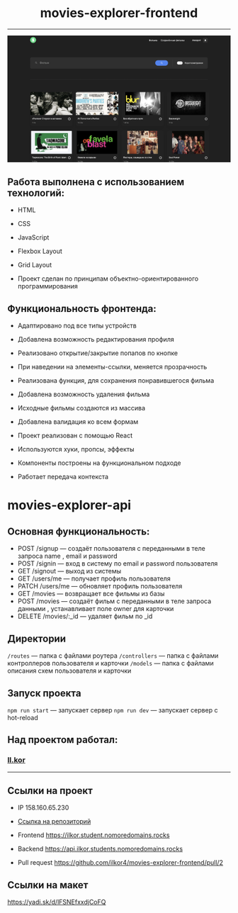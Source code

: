 <h1 align="center">movies-explorer-frontend</h1>

---

<img src="./src//images/screenshotImage.png">

<h2>Работа выполнена с использованием технологий:</h2>
<ul>
  <li><p>HTML</p></li>
  <li><p>CSS</p></li>
  <li><p>JavaScript</p></li>
  <li><p>Flexbox Layout</p></li>
  <li><p>Grid Layout</p></li>
  <li><p>Проект сделан по принципам объектно-ориентированного программирования</p></li>
</ul>
<h2>Функциональность фронтенда:</h2>
<ul>
  <li><p>Адаптировано под все типы устройств</p></li>
  <li><p>Добавлена возможность редактирования профиля</p></li>
  <li><p>Реализовано открытие/закрытие попапов по кнопке</p></li>
  <li><p>При наведении на элементы-ссылки, меняется прозрачность</li>
  <li><p>Реализована функция, для сохранения понравившегося фильма</li>
  <li><p>Добавлена возможность удаления фильма</li>
  <li><p>Исходные фильмы создаются из массива</li>
  <li><p>Добавлена валидация ко всем формам</li>
  <li><p>Проект реализован с помощью React</li>
  <li><p>Используются хуки, пропсы, эффекты</li>
  <li><p>Компоненты построены на функциональном подходе</li>
  <li><p>Работает передача контекста</li>
</ul>

# movies-explorer-api

## Основная функциональность:
<ul>
<li>POST /signup — создаёт пользователя с переданными в теле запроса name , email и password</li>
<li>POST /signin — вход в систему по email и password пользователя</li>
<li>GET /signout — выход из системы</li>
<li>GET /users/me — получает профиль пользователя</li>
<li>PATCH /users/me — обновляет профиль пользователя</li>
<li>GET /movies — возвращает все фильмы из базы</li>
<li>POST /movies — создаёт фильм с переданными в теле запроса данными , устанавливает поле owner для
карточки</li>
<li>DELETE /movies/:_id — удаляет фильм по _id</li>
</ul>


## Директории

`/routes` — папка с файлами роутера
`/controllers` — папка с файлами контроллеров пользователя и карточки
`/models` — папка с файлами описания схем пользователя и карточки


## Запуск проекта

`npm run start` — запускает сервер
`npm run dev` — запускает сервер с hot-reload

<h2>Над проектом работал:</h2>
<h3><a href="https://github.com/ilkor4" target="_blank">Il.kor</a></h3>

________________________________


 ## Ссылки на проект

 - IP 158.160.65.230

 - <a href="https://github.com/ilkor4/movies-explorer-api.git" target="_blank">Сcылка на репозиторий</a>

 - Frontend https://ilkor.student.nomoredomains.rocks

 - Backend https://api.ilkor.students.nomoredomains.rocks

 - Pull request https://github.com/ilkor4/movies-explorer-frontend/pull/2

## Ссылки на макет
https://yadi.sk/d/lFSNEfxxdjCoFQ
